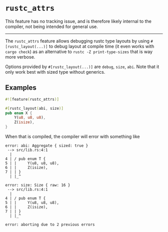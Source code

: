 # `rustc_attrs`

This feature has no tracking issue, and is therefore likely internal to
the compiler, not being intended for general use.

------------------------

The `rustc_attrs` feature allows debugging rustc type layouts by using
`#[rustc_layout(...)]` to debug layout at compile time (it even works
with `cargo check`) as an alternative to `rustc -Z print-type-sizes`
that is way more verbose.

Options provided by `#[rustc_layout(...)]` are `debug`, `size`, `abi`.
Note that it only work best with sized type without generics.

## Examples

```rust
#![feature(rustc_attrs)]

#[rustc_layout(abi, size)]
pub enum X {
    Y(u8, u8, u8),
    Z(isize),
}
```

When that is compiled, the compiler will error with something like

```
error: abi: Aggregate { sized: true }
 --> src/lib.rs:4:1
  |
4 | / pub enum T {
5 | |     Y(u8, u8, u8),
6 | |     Z(isize),
7 | | }
  | |_^

error: size: Size { raw: 16 }
 --> src/lib.rs:4:1
  |
4 | / pub enum T {
5 | |     Y(u8, u8, u8),
6 | |     Z(isize),
7 | | }
  | |_^

error: aborting due to 2 previous errors
```
